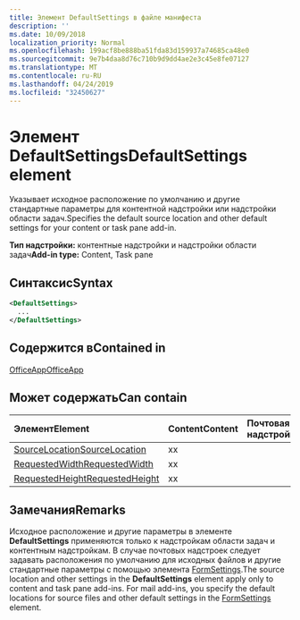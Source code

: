 ```yaml
---
title: Элемент DefaultSettings в файле манифеста
description: ''
ms.date: 10/09/2018
localization_priority: Normal
ms.openlocfilehash: 199acf8be888ba51fda83d159937a74685ca48e0
ms.sourcegitcommit: 9e7b4daa8d76c710b9d9dd4ae2e3c45e8fe07127
ms.translationtype: MT
ms.contentlocale: ru-RU
ms.lasthandoff: 04/24/2019
ms.locfileid: "32450627"
---
```

# <a name="defaultsettings-element"></a><span data-ttu-id="3886d-102">Элемент DefaultSettings</span><span class="sxs-lookup"><span data-stu-id="3886d-102">DefaultSettings element</span></span>

<span data-ttu-id="3886d-103">Указывает исходное расположение по умолчанию и другие стандартные параметры для контентной надстройки или надстройки области задач.</span><span class="sxs-lookup"><span data-stu-id="3886d-103">Specifies the default source location and other default settings for your content or task pane add-in.</span></span>

<span data-ttu-id="3886d-104">**Тип надстройки:** контентные надстройки и надстройки области задач</span><span class="sxs-lookup"><span data-stu-id="3886d-104">**Add-in type:** Content, Task pane</span></span>

## <a name="syntax"></a><span data-ttu-id="3886d-105">Синтаксис</span><span class="sxs-lookup"><span data-stu-id="3886d-105">Syntax</span></span>

```XML
<DefaultSettings>
  ...
</DefaultSettings>
```

## <a name="contained-in"></a><span data-ttu-id="3886d-106">Содержится в</span><span class="sxs-lookup"><span data-stu-id="3886d-106">Contained in</span></span>

[<span data-ttu-id="3886d-107">OfficeApp</span><span class="sxs-lookup"><span data-stu-id="3886d-107">OfficeApp</span></span>](officeapp.md)

## <a name="can-contain"></a><span data-ttu-id="3886d-108">Может содержать</span><span class="sxs-lookup"><span data-stu-id="3886d-108">Can contain</span></span>

|<span data-ttu-id="3886d-109">**Элемент**</span><span class="sxs-lookup"><span data-stu-id="3886d-109">**Element**</span></span>|<span data-ttu-id="3886d-110">**Content**</span><span class="sxs-lookup"><span data-stu-id="3886d-110">**Content**</span></span>|<span data-ttu-id="3886d-111">**Почтовая надстройка**</span><span class="sxs-lookup"><span data-stu-id="3886d-111">**Mail**</span></span>|<span data-ttu-id="3886d-112">**TaskPane**</span><span class="sxs-lookup"><span data-stu-id="3886d-112">**TaskPane**</span></span>|
|:-----|:-----|:-----|:-----|
|[<span data-ttu-id="3886d-113">SourceLocation</span><span class="sxs-lookup"><span data-stu-id="3886d-113">SourceLocation</span></span>](sourcelocation.md)|<span data-ttu-id="3886d-114">x</span><span class="sxs-lookup"><span data-stu-id="3886d-114">x</span></span>||<span data-ttu-id="3886d-115">x</span><span class="sxs-lookup"><span data-stu-id="3886d-115">x</span></span>|
|[<span data-ttu-id="3886d-116">RequestedWidth</span><span class="sxs-lookup"><span data-stu-id="3886d-116">RequestedWidth</span></span>](requestedwidth.md)|<span data-ttu-id="3886d-117">x</span><span class="sxs-lookup"><span data-stu-id="3886d-117">x</span></span>|||
|[<span data-ttu-id="3886d-118">RequestedHeight</span><span class="sxs-lookup"><span data-stu-id="3886d-118">RequestedHeight</span></span>](requestedheight.md)|<span data-ttu-id="3886d-119">x</span><span class="sxs-lookup"><span data-stu-id="3886d-119">x</span></span>|||

## <a name="remarks"></a><span data-ttu-id="3886d-120">Замечания</span><span class="sxs-lookup"><span data-stu-id="3886d-120">Remarks</span></span>

<span data-ttu-id="3886d-121">Исходное расположение и другие параметры в элементе **DefaultSettings** применяются только к надстройкам области задач и контентным надстройкам. В случае почтовых надстроек следует задавать расположения по умолчанию для исходных файлов и другие стандартные параметры с помощью элемента [FormSettings](formsettings.md).</span><span class="sxs-lookup"><span data-stu-id="3886d-121">The source location and other settings in the  **DefaultSettings** element apply only to content and task pane add-ins. For mail add-ins, you specify the default locations for source files and other default settings in the [FormSettings](formsettings.md) element.</span></span>

